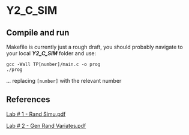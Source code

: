 # Y2_C_SIM

## Compile and run

Makefile is currently just a rough draft, you should probably navigate to your local ***Y2_C_SIM*** folder and use:
```
gcc -Wall TP[number]/main.c -o prog
./prog
```
... replacing `[number]` with the relevant number

## References

[Lab # 1 - Rand Simu.pdf](https://github.com/draialexis/Y2_C_SIM/files/7962296/Lab.1.-.Rand.Simu_220118_163928.pdf)

[Lab # 2 - Gen Rand Variates.pdf](https://github.com/draialexis/Y2_C_SIM/files/7962297/Lab.2.-.Gen.Rand.Variates_220125_163338.pdf)

